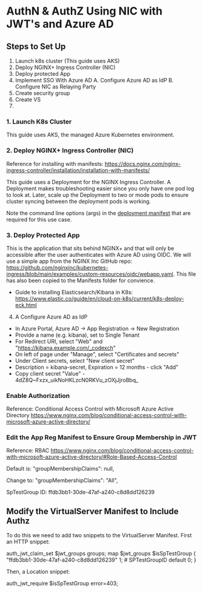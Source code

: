 # AuthN & AuthZ Using NIC with JWT's and Azure AD

## Steps to Set Up

1. Launch k8s cluster (This guide uses AKS)
2. Deploy NGINX+ Ingress Controller (NIC)
3. Deploy protected App 
4. Implement SSO With Azure AD
A. Configure Azure AD as IdP
B. Configure NIC as Relaying Party
5. Create security group
6. Create VS
7. 

### 1. Launch K8s Cluster

This guide uses AKS, the managed Azure Kubernetes environment.  

### 2. Deploy NGINX+ Ingress Controller (NIC)

Reference for installing with manifests:  <https://docs.nginx.com/nginx-ingress-controller/installation/installation-with-manifests/>

This guide uses a Deployment for the NGINX Ingress Controller.  A Deployment makes troubleshooting easier since you only have one pod log to look at.  Later, scale up the Deployment to two or mode pods to ensure cluster syncing between the deployment pods is working.  

Note the command line options (args) in the [deployment manifest](Manifests/nginx-plus-ingress.yaml) that are required for this use case.  
### 3. Deploy Protected App

This is the application that sits behind NGINX+ and that will only be accessible after the user authenticates with Azure AD using OIDC.  We will use a simple app from the NGINX Inc GitHub repo:  <https://github.com/nginxinc/kubernetes-ingress/blob/main/examples/custom-resources/oidc/webapp.yaml>.  This file has also been copied to the Manifests folder for convience.  

- Guide to installing Elasticsearch/Kibana in K8s: <https://www.elastic.co/guide/en/cloud-on-k8s/current/k8s-deploy-eck.html>

4. A Configure Azure AD as IdP
- In Azure Portal, Azure AD -> App Registration -> New Registration
- Provide a name (e.g. kibana), set to Single Tenant
- For Redirect URI, select "Web" and "https://kibana.example.com/_codexch"
- On left of page under "Manage", select "Certificates and secrets"
- Under Client secrets, select "New client secret"
- Description = kibana-secret, Expiration = 12 months - click "Add"
- Copy client secret "Value" - 4dZ8Q~Fxzx_uikNoHKLzcN0RKVu_zOXjJjroBbq_ 




### Enable Authorization

Reference:  Conditional Access Control with Microsoft Azure Active Directory <https://www.nginx.com/blog/conditional-access-control-with-microsoft-azure-active-directory/>

### Edit the App Reg Manifest to Ensure Group Membership in JWT

Reference: RBAC <https://www.nginx.com/blog/conditional-access-control-with-microsoft-azure-active-directory/#Role-Based-Access-Control>

Default is:
"groupMembershipClaims": null,

Change to:
"groupMembershipClaims": "All",

SpTestGroup ID:  ffdb3bb1-30de-47af-a240-c8d8dd126239

## Modify the VirtualServer Manifest to Include Authz

To do this we need to add two snippets to the VirtualServer Manifest.  First an HTTP snippet:

auth_jwt_claim_set $jwt_groups groups;
map $jwt_groups $isSpTestGroup {
    "ffdb3bb1-30de-47af-a240-c8d8dd126239" 1; # SPTestGroupID
    default                                 0;
}

Then, a Location snippet:  

auth_jwt_require $isSpTestGroup error=403;

